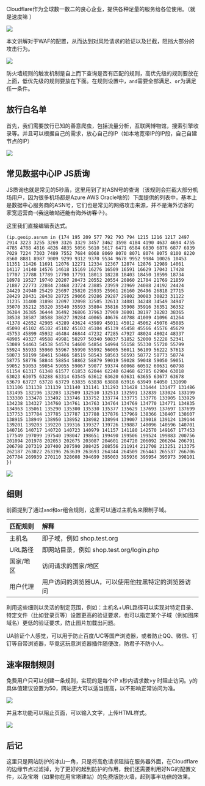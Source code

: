Cloudflare作为全球数一数二的良心企业，提供各种足量的服务给各位使用。（就是速度嘛 ）

![](https://s3-jp-ap-3.040407.xyz/oss/photos/Snipaste_01-05_15-54-38.jpg)

本文讲解对于WAF的配置，从而达到对风险请求的验证以及拦截，阻挡大部分的攻击行为。

![](https://s3-jp-ap-3.040407.xyz/oss/photos/Snipaste_01-05_15-38-38.png)

防火墙规则的触发机制是自上而下查询是否有匹配的规则，高优先级的规则要放在上面，低优先级的规则要放在下面。在规则设置中，`and`需要全部满足、`or`为满足任一条件。

## 放行白名单

首先，我们需要放行已知的善意爬虫，包括流量分析，互联网博物馆，搜索引擎收录等。并且可以根据自己的需求，放心自己的IP（如本地宽带IP的IP段，自己自建节点的IP）

![](https://s3-jp-ap-3.040407.xyz/oss/photos/Snipaste_01-05_16-04-19.png)

## 常见数据中心IP JS质询

JS质询也就是常见的5秒盾，这里用到了对ASN号的查询（该规则会拦截大部分机场用户，因为很多机场都是Azure AWS Oracle啥的）下面提供的列表中，基本上是数据中心服务商的ASN号，它们也是常见的网络攻击来源，并不是海外访客的家宽运营商~~（我这破站还能有海外访客？）~~。

这里我们直接编辑表达式。

```
(ip.geoip.asnum in {174 195 209 577 792 793 794 1215 1216 1217 2497 2914 3223 3255 3269 3326 3329 3457 3462 3598 4184 4190 4637 4694 4755 4785 4788 4816 4826 4835 5056 5610 5617 6471 6584 6830 6876 6877 6939 7029 7224 7303 7489 7552 7684 8068 8069 8070 8071 8074 8075 8100 8220 8560 8881 8987 9009 9299 9312 9370 9534 9678 9952 9984 10026 10453 11351 11426 11691 12076 12271 12334 12367 12874 12876 12989 14061 14117 14140 14576 14618 15169 16276 16509 16591 16629 17043 17428 17707 17788 17789 17790 17791 18013 18228 18403 18450 18599 18734 18978 19527 19740 20207 20473 20552 20554 20860 21704 21769 21859 21887 22773 22884 23468 23724 23885 23959 23969 24088 24192 24424 24429 24940 25429 25697 25820 25935 25961 26160 26496 26818 27715 28429 28431 28438 28725 29066 29286 29287 29802 30083 30823 31122 31235 31400 31898 32097 32098 32505 32613 34081 34248 34549 34947 35070 35212 35320 35540 35593 35804 35816 35908 35916 36351 36352 36384 36385 36444 36492 36806 37963 37969 38001 38197 38283 38365 38538 38587 38588 38627 39284 40065 40676 40788 41009 41096 41264 41378 42652 42905 43289 43624 43989 45011 45012 45062 45076 45085 45090 45102 45102 45102 45103 45104 45139 45458 45566 45576 45629 45753 45899 45932 46484 46844 47232 47285 47927 48024 48024 48337 48905 49327 49588 49981 50297 50340 50837 51852 52000 52228 52341 53089 54463 54538 54574 54600 54854 54994 55158 55330 55720 55799 55924 55933 55960 55967 55990 55992 56005 56011 56109 56222 57613 58073 58199 58461 58466 58519 58543 58563 58593 58772 58773 58774 58775 58776 58844 58854 58862 58879 59019 59028 59048 59050 59051 59052 59053 59054 59055 59067 59077 59374 60068 60592 60631 60798 61154 61317 61348 61577 61853 62044 62240 62468 62785 62904 63018 63023 63075 63288 63314 63545 63612 63620 63631 63655 63677 63678 63679 63727 63728 63729 63835 63838 63888 63916 63949 64050 131090 131106 131138 131139 131140 131141 131293 131428 131444 131477 131486 131495 132196 132203 132509 132510 132513 132591 132839 133024 133199 133380 133478 133492 133746 133752 133774 133775 133776 133905 133929 134238 134327 134760 134761 134763 134764 134769 134770 134771 134835 134963 135061 135290 135300 135330 135377 135629 137693 137697 137699 137753 137784 137785 137787 137788 137876 137969 138366 138407 138607 138915 138949 138950 138952 138982 138994 139007 139018 139124 139144 139201 139203 139220 139316 139327 139726 139887 140096 140596 140701 140716 140717 140720 140723 140979 141157 141180 142570 149167 177453 177549 197099 197540 198047 198651 199490 199506 199524 199883 200756 201094 201978 202053 202675 203087 204601 204720 206092 206204 206791 206798 207319 207400 207590 208425 208556 211914 212708 213251 213375 262187 263022 263196 263639 263693 264344 264509 265443 265537 266706 267784 269939 270110 328608 394699 395003 395936 395954 395973 398101 })

```

![](https://s3-jp-ap-3.040407.xyz/oss/photos/Snipaste_01-05_16-10-20.png)

## 细则

前面提到了通过`and`和`or`组合规则，这里可以通过主机名来限制子域。

| 匹配规则  | 解释                                               |
| :-------- | :------------------------------------------------- |
| 主机名    | 即子域，例如 shop.test.org                         |
| URL路径   | 即网站目录，例如 shop.test.org/login.php           |
| 国家/地区 | 访问请求的国家/地区                                |
| 用户代理  | 用户访问的浏览器UA，可以使用他拉黑特定的浏览器访问 |

利用这些细则以灵活的制定范围，例如：主机名+URL路径可以实现对特定目录、特定文件（比如登录页等）设置更高的验证要求，也可以指定某个子域（例如图床域名）更低的验证要求，防止图片加载出问题。

UA验证个人感觉，可以用于防止百度/UC等国产浏览器，或者防止QQ、微信、钉钉等自带浏览器，毕竟这玩意浏览器插件随便改，防君子不防小人。

## 速率限制规则

免费用户只可以创建一条规则，实现的是每个IP x秒内请求数>y 时阻止访问。y的具体值建议设置为50，网站更大可以适当提高，以不影响正常访问为准。

![](https://s3-jp-ap-3.040407.xyz/oss/photos/Snipaste_01-05_16-29-13.png)

并且本功能可以阻止页面，可以输入文字，上传HTML样式。

![](https://s3-jp-ap-3.040407.xyz/oss/photos/Snipaste_01-05_16-29-54.png)

## 后记

这里只是网站防护的冰山一角，只是将高危请求阻挡在服务器外面，在Cloudflare的边缘节点过滤掉，为了更好的起到防护的作用，我们还需要利用好NG的配置文件，以及宝塔（如果你在用宝塔建站）的免费版防火墙，起到事半功倍的效果。